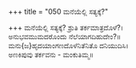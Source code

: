 +++
title = "050 ಮನೆಯೆಲ್ಲಿ ಸತ್ಯಕ್ಕೆ?"

+++
ಮನೆಯೆಲ್ಲಿ ಸತ್ಯಕ್ಕೆ? ಶ್ರುತಿ ತರ್ಕಮಾತ್ರದೊಳೆ?।  
ಅನುಭವಮುಮದರೊಂದು ನೆಲೆಯಾಗದಿಹುದೇಂ?॥  
ಮನು{ಜ}ಹೃದಯಾಂಗಣದೊಳೆನಿತೆನಿತೊ ದನಿಯುದಿಸಿ।  
ಅಣಕಿಪುವು ತರ್ಕವನು - ಮಂಕುತಿಮ್ಮ॥  
